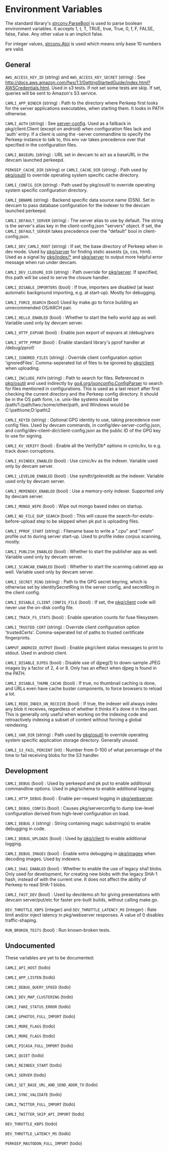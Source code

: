 # Environment Variables

The standard library's [strconv.ParseBool][] is used to parse boolean environment
variables.  It accepts 1, t, T, TRUE, true, True, 0, f, F, FALSE, false,
False. Any other value is an implicit false.

For integer values, [strconv.Atoi][] is used which means only base 10 numbers are
valid.

[strconv.ParseBool]: https://golang.org/pkg/strconv/#ParseBool
[strconv.Atoi]: https://golang.org/pkg/strconv/#Atoi

## General

`AWS_ACCESS_KEY_ID` (string)
and
`AWS_ACCESS_KEY_SECRET` (string)
: See http://docs.aws.amazon.com/fws/1.1/GettingStartedGuide/index.html?AWSCredentials.html.
  Used in s3 tests.  If not set some tests are skip.  If set, queries will be
  sent to Amazon's S3 service.

`CAMLI_APP_BINDIR` (string)
: Path to the directory where Perkeep first looks for the server applications
  executables, when starting them. It looks in PATH otherwise.

`CAMLI_AUTH` (string)
: See [server-config](server-config.md).
  Used as a fallback in pkg/client.Client (except on android) when
  configuration files lack and 'auth' entry.  If a client is using the -server
  commandline to specify the Perkeep instance to talk to, this env var
  takes precedence over that specified in the configuration files.

`CAMLI_BASEURL` (string)
: URL set in devcam to act as a baseURL in the devcam launched perkeepd.

`PERKEEP_CACHE_DIR` (string)
or
`CAMLI_CACHE_DIR` (string)
: Path used by [pkg/osutil](/pkg/osutil) to override operating system specific
  cache directory.

`CAMLI_CONFIG_DIR` (string)
: Path used by pkg/osutil to override operating system specific configuration
  directory.

`CAMLI_DBNAME` (string)
: Backend specific data source name (DSN).
  Set in devcam to pass database configuration for the indexer to the devcam
  launched perkeepd.

`CAMLI_DEFAULT_SERVER` (string)
: The server alias to use by default. The string is the server's alias key
  in the client-config.json "servers" object. If set, the `CAMLI_DEFAULT_SERVER`
  takes precedence over the "default" bool in client-config.json.

`CAMLI_DEV_CAMLI_ROOT` (string)
: If set, the base directory of Perkeep when in dev mode.
  Used by [pkg/server](/pkg/server) for finding static assests (js, css, html).
  Used as a signal by [pkg/index/\*](/pkg/index) and [pkg/server](/pkg/server)
  to output more helpful error message when run under devcam.

`CAMLI_DEV_CLOSURE_DIR` (string)
: Path override for [pkg/server](/pkg/server). If specified, this path will be
  used to serve the closure handler.

`CAMLI_DISABLE_IMPORTERS` (bool)
: If true, importers are disabled (at least automatic background
  importing, e.g. at start-up). Mostly for debugging.

`CAMLI_FORCE_OSARCH` (bool)
  Used by make.go to force building an unrecommended OS/ARCH pair.

`CAMLI_HELLO_ENABLED` (bool)
: Whether to start the hello world app as well. Variable used only by devcam server.

`CAMLI_HTTP_EXPVAR` (bool)
: Enable json export of expvars at /debug/vars

`CAMLI_HTTP_PPROF` (bool)
: Enable standard library's pprof handler at /debug/pprof/

`CAMLI_IGNORED_FILES` (string)
: Override client configuration option 'ignoredFiles'.  Comma-seperated list of
files to be ignored by [pkg/client](/pkg/client) when uploading.

`CAMLI_INCLUDE_PATH` (string)
: Path to search for files.
  Referenced in [pkg/osutil](/pkg/osutil) and used indirectly by
  [go4.org/jsonconfig.ConfigParser](http://go4.org/jsonconfig#ConfigParser) to search for
  files mentioned in configurations.  This is used as a last resort after first
  checking the current directory and the Perkeep config directory. It should
  be in the OS path form, i.e. unix-like systems would be
  /path/1:/path/two:/some/other/path, and Windows would be C:\path\one;D:\path\2

`CAMLI_KEYID` (string)
: Optional GPG identity to use, taking precedence over config files.
  Used by devcam commands, in config/dev-server-config.json, and
  config/dev-client-dir/client-config.json as the public ID of the GPG
  key to use for signing.

`CAMLI_KV_VERIFY` (bool)
: Enable all the VerifyDb\* options in cznic/kv, to e.g. track down
  corruptions.

`CAMLI_KVINDEX_ENABLED` (bool)
:  Use cznic/kv as the indexer. Variable used only by devcam server.

`CAMLI_LEVELDB_ENABLED` (bool)
: Use syndtr/goleveldb as the indexer. Variable used only by devcam server.

`CAMLI_MEMINDEX_ENABLED` (bool)
: Use a memory-only indexer. Supported only by devcam server.

`CAMLI_MONGO_WIPE` (bool)
: Wipe out mongo based index on startup.

`CAMLI_NO_FILE_DUP_SEARCH` (bool)
: This will cause the search-for-exists-before-upload step to be skipped when
  pk put is uploading files.

`CAMLI_PPROF_START` (string)
: Filename base to write a "<base>.cpu" and "<base>.mem" profile out
  to during server start-up.  Used to profile index corpus scanning,
  mostly.

`CAMLI_PUBLISH_ENABLED` (bool)
: Whether to start the publisher app as well. Variable used only by devcam server.

`CAMLI_SCANCAB_ENABLED` (bool)
: Whether to start the scanning cabinet app as well. Variable used only by devcam server.

`CAMLI_SECRET_RING` (string)
: Path to the GPG secret keyring, which is otherwise set by identitySecretRing
  in the server config, and secretRing in the client config.

`CAMLI_DISABLE_CLIENT_CONFIG_FILE` (bool)
: If set, the [pkg/client](/pkg/client) code will never use the on-disk config
  file.

`CAMLI_TRACK_FS_STATS` (bool)
: Enable operation counts for fuse filesystem.

`CAMLI_TRUSTED_CERT` (string)
: Override client configuration option 'trustedCerts'.
  Comma-seperated list of paths to trusted certificate fingerprints.

`CAMPUT_ANDROID_OUTPUT` (bool)
: Enable pkg/client status messages to print to stdout. Used in android client.

`CAMLI_DISABLE_DJPEG` (bool)
: Disable use of djpeg(1) to down-sample JPEG images by a factor of 2, 4 or 8.
  Only has an effect when djpeg is found in the PATH.

`CAMLI_DISABLE_THUMB_CACHE` (bool)
: If true, no thumbnail caching is done, and URLs even have cache
  buster components, to force browsers to reload a lot.

`CAMLI_REDO_INDEX_ON_RECEIVE` (bool)
: If true, the indexer will always index any blob it receives, regardless of
  whether it thinks it's done it in the past. This is generally only useful when
  working on the indexing code and retroactively indexing a subset of content
  without forcing a global reindexing.

`CAMLI_VAR_DIR` (string)
: Path used by [pkg/osutil](/pkg/osutil) to override operating system specific
  application storage directory. Generally unused.

`CAMLI_S3_FAIL_PERCENT` (int)
: Number from 0-100 of what percentage of the time to fail receiving blobs
  for the S3 handler.

## Development

`CAMLI_DEBUG` (bool)
: Used by perkeepd and pk put to enable additional commandline options.
  Used in pkg/schema to enable additional logging.

`CAMLI_HTTP_DEBUG` (bool)
: Enable per-request logging in [pkg/webserver](/pkg/webserver).

`CAMLI_DEBUG_CONFIG` (bool)
: Causes pkg/serverconfig to dump low-level configuration derived from
  high-level configuration on load.

`CAMLI_DEBUG_X` (string)
: String containing magic substring(s) to enable debugging in code.

`CAMLI_DEBUG_UPLOADS` (bool)
: Used by [pkg/client](/pkg/client) to enable additional logging.

`CAMLI_DEBUG_IMAGES` (bool)
: Enable extra debugging in [pkg/images](/pkg/images) when decoding images.
  Used by indexers.

`CAMLI_SHA1_ENABLED` (bool)
: Whether to enable the use of legacy sha1 blobs. Only used for development, for
  creating new blobs with the legacy SHA-1 hash, instead of with the current one.
  It does not affect the ability of Perkeep to read SHA-1 blobs.

`CAMLI_FAST_DEV` (bool)
: Used by dev/demo.sh for giving presentations with devcam server/put/etc
  for faster pre-built builds, without calling make.go.

`DEV_THROTTLE_KBPS` (integer) and `DEV_THROTTLE_LATENCY_MS` (integer)
: Rate limit and/or inject latency in pkg/webserver responses. A value of 0
  disables traffic-shaping.

`RUN_BROKEN_TESTS` (bool)
: Run known-broken tests.

## Undocumented

These variables are yet to be documented:

`CAMLI_API_HOST` (todo)

`CAMLI_APP_LISTEN` (todo)

`CAMLI_DEBUG_QUERY_SPEED` (todo)

`CAMLI_DEV_MAP_CLUSTERING` (todo)

`CAMLI_FAKE_STATUS_ERROR` (todo)

`CAMLI_GPHOTOS_FULL_IMPORT` (todo)

`CAMLI_MORE_FLAGS` (todo)

`CAMLI_MORE_FLAGS` (todo)

`CAMLI_PICASA_FULL_IMPORT` (todo)

`CAMLI_QUIET` (todo)

`CAMLI_REINDEX_START` (todo)

`CAMLI_SERVER` (todo)

`CAMLI_SET_BASE_URL_AND_SEND_ADDR_TO` (todo)

`CAMLI_SYNC_VALIDATE` (todo)

`CAMLI_TWITTER_FULL_IMPORT` (todo)

`CAMLI_TWITTER_SKIP_API_IMPORT` (todo)

`DEV_THROTTLE_KBPS` (todo)

`DEV_THROTTLE_LATENCY_MS` (todo)

`PERKEEP_MASTODON_FULL_IMPORT` (todo)
